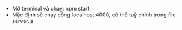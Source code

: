 - Mở terminal và chaỵ: npm start
- Mặc định sẽ chạy cổng localhost:4000, có thể tuỳ chỉnh trong file server.js